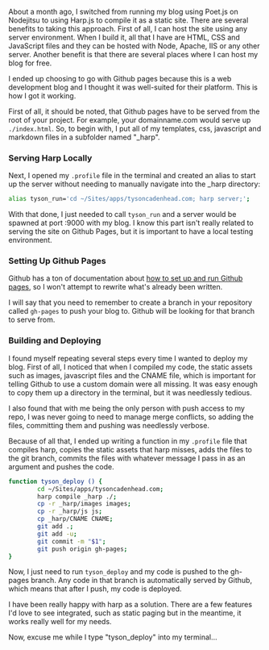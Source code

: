 About a month ago, I switched from running my blog using Poet.js on Nodejitsu to using Harp.js to compile it as a static site. There are several benefits to taking this approach. First of all, I can host the site using any server environment. When I build it, all that I have are HTML, CSS and JavaScript files and they can be hosted with Node, Apache, IIS or any other server. Another benefit is that there are several places where I can host my blog for free.

I ended up choosing to go with Github pages because this is a web development blog and I thought it was well-suited for their platform. This is how I got it working.

<!-- more -->

First of all, it should be noted, that Github pages have to be served from the root of your project. For example, your domainname.com would serve up `./index.html`. So, to begin with, I put all of my templates, css, javascript and markdown files in a subfolder named "_harp".

### Serving Harp Locally

Next, I opened my `.profile` file in the terminal and created an alias to start up the server without needing to manually navigate into the _harp directory:

```bash
alias tyson_run='cd ~/Sites/apps/tysoncadenhead.com; harp server;';
```

With that done, I just needed to call `tyson_run` and a server would be spawned at port :9000 with my blog. I know this part isn't really related to serving the site on Github Pages, but it is important to have a local testing environment.

### Setting Up Github Pages

Github has a ton of documentation about [how to set up and run Github pages](http://pages.github.com/), so I won't attempt to rewrite what's already been written.

I will say that you need to remember to create a branch in your repository called `gh-pages` to push your blog to. Github will be looking for that branch to serve from.

### Building and Deploying

I found myself repeating several steps every time I wanted to deploy my blog. First of all, I noticed that when I compiled my code, the static assets such as images, javascript files and the CNAME file, which is important for telling Github to use a custom domain were all missing. It was easy enough to copy them up a directory in the terminal, but it was needlessly tedious.

I also found that with me being the only person with push access to my repo, I was never going to need to manage merge conflicts, so adding the files, committing them and pushing was needlessly verbose.

Because of all that, I ended up writing a function in my `.profile` file that compiles harp, copies the static assets that harp misses, adds the files to the git branch, commits the files with whatever message I pass in as an argument and pushes the code.

```bash
function tyson_deploy () {
        cd ~/Sites/apps/tysoncadenhead.com;
        harp compile _harp ./;
        cp -r _harp/images images;
        cp -r _harp/js js;
        cp _harp/CNAME CNAME;
        git add .;
        git add -u;
        git commit -m "$1";
        git push origin gh-pages;
}
```

Now, I just need to run `tyson_deploy` and my code is pushed to the gh-pages branch. Any code in that branch is automatically served by Github, which means that after I push, my code is deployed.

I have been really happy with harp as a solution. There are a few features I'd love to see integrated, such as static paging but in the meantime, it works really well for my needs.

Now, excuse me while I type "tyson_deploy" into my terminal...